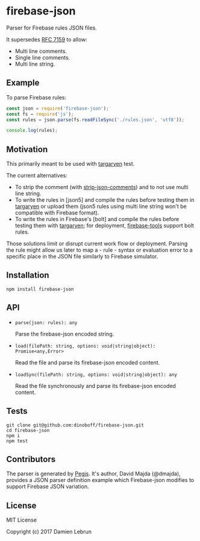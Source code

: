# firebase-json

Parser for Firebase rules JSON files.

It supersedes [RFC 7159] to allow:

- Multi line comments.
- Single line comments.
- Multi line string.


## Example

To parse Firebase rules:

```js
const json = require('firebase-json');
const fs = require('js');
const rules = json.parse(fs.readFileSync('./rules.json', 'utf8'));

console.log(rules);
```


## Motivation

This primarily meant to be used with [targaryen] test.

The current alternatives:

- To strip the comment (with [strip-json-comments]) and to not use multi line
  string.
- To write the rules in [json5] and compile the rules before testing them in
  [targaryen] or upload them (json5 rules using multi line string won't be
  compatible with Firebase format).
- To write the rules in Firebase's [bolt] and compile the rules before testing
  them with [targaryen]; for deployment, [firebase-tools] support bolt rules.

Those solutions limit or disrupt current work flow or deployment. Parsing the
rule might allow us later to map a - rule - syntax or evaluation error to a
specific place in the JSON file similarly to Firebase simulator.


## Installation

```shell
npm install firebase-json
```


## API

- `parse(json: rules): any`

    Parse the firebase-json encoded string.

- `load(filePath: string, options: void|string|object): Promise<any,Error>`

    Read the file and parse its firebase-json encoded content.

- `loadSync(filePath: string, options: void|string|object): any`

    Read the file synchronously and parse its firebase-json encoded content.


## Tests

```shell
git clone git@github.com:dinoboff/firebase-json.git
cd firebase-json
npm i
npm test
```


## Contributors

The parser is generated by [Pegjs]. It's author, David Majda (@dmajda),
provides a JSON parser definition example which Firebase-json modifies to
support Firebase JSON variation.


## License

MIT License

Copyright (c) 2017 Damien Lebrun


[RFC 7159]: http://tools.ietf.org/html/rfc7159
[targaryen]: https://github.com/goldibex/targaryen
[strip-json-comments]: https://github.com/sindresorhus/strip-json-comments
[Firebase's bolt]: https://github.com/firebase/bolt
[firebase-tools]: https://github.com/firebase/firebase-tools
[Pegjs]: https://pegjs.org/
